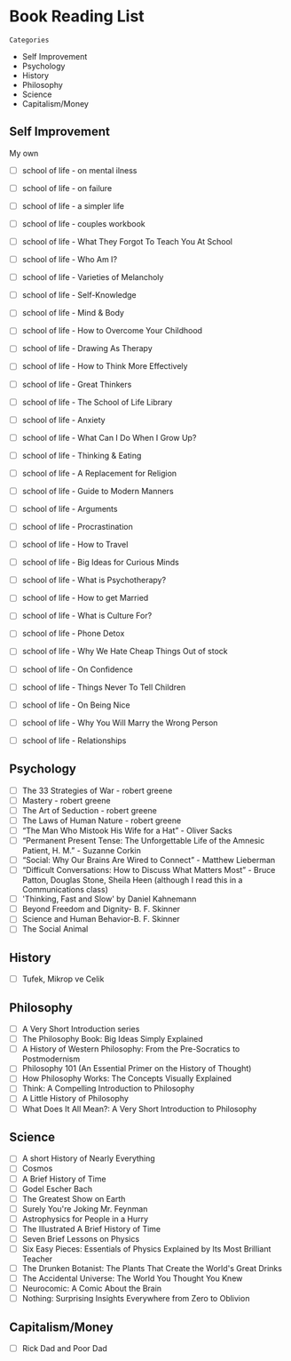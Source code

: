 # Book Reading List

`Categories`
- Self Improvement
- Psychology
- History
- Philosophy
- Science
- Capitalism/Money

## Self Improvement

My own
- [ ] school of life - on mental ilness
- [ ] school of life - on failure
- [ ] school of life - a simpler life
- [ ] school of life - couples workbook
- [ ] school of life - What They Forgot To Teach You At School
- [ ] school of life - Who Am I?
- [ ] school of life - Varieties of Melancholy
- [ ] school of life - Self-Knowledge
- [ ] school of life - Mind & Body
- [ ] school of life - How to Overcome Your Childhood
- [ ] school of life - Drawing As Therapy
- [ ] school of life - How to Think More Effectively
- [ ] school of life - Great Thinkers
- [ ] school of life - The School of Life Library
- [ ] school of life - Anxiety
- [ ] school of life - What Can I Do When I Grow Up?
- [ ] school of life - Thinking & Eating
- [ ] school of life - A Replacement for Religion
- [ ] school of life - Guide to Modern Manners
- [ ] school of life - Arguments
- [ ] school of life - Procrastination
- [ ] school of life - How to Travel
- [ ] school of life - Big Ideas for Curious Minds
- [ ] school of life - What is Psychotherapy?
- [ ] school of life - How to get Married
- [ ] school of life - What is Culture For?
- [ ] school of life - Phone Detox
- [ ] school of life - Why We Hate Cheap Things Out of stock
- [ ] school of life - On Confidence
- [ ] school of life - Things Never To Tell Children
- [ ] school of life - On Being Nice
- [ ] school of life - Why You Will Marry the Wrong Person
- [ ] school of life - Relationships


## Psychology

- [ ] The 33 Strategies of War - robert greene
- [ ] Mastery - robert greene
- [ ] The Art of Seduction - robert greene
- [ ] The Laws of Human Nature - robert greene
- [ ] “The Man Who Mistook His Wife for a Hat” - Oliver Sacks
- [ ] “Permanent Present Tense: The Unforgettable Life of the Amnesic Patient, H. M.” - Suzanne Corkin
- [ ] “Social: Why Our Brains Are Wired to Connect” - Matthew Lieberman
- [ ] “Difficult Conversations: How to Discuss What Matters Most” - Bruce Patton, Douglas Stone, Sheila Heen (although I read this in a Communications class)
- [ ] 'Thinking, Fast and Slow' by Daniel Kahnemann
- [ ] Beyond Freedom and Dignity- B. F. Skinner
- [ ] Science and Human Behavior-B. F. Skinner
- [ ] The Social Animal

## History
- [ ] Tufek, Mikrop ve Celik

## Philosophy

- [ ] A Very Short Introduction series
- [ ] The Philosophy Book: Big Ideas Simply Explained
- [ ] A History of Western Philosophy: From the Pre-Socratics to Postmodernism
- [ ] Philosophy 101 (An Essential Primer on the History of Thought)
- [ ] How Philosophy Works: The Concepts Visually Explained
- [ ] Think: A Compelling Introduction to Philosophy
- [ ] A Little History of Philosophy
- [ ] What Does It All Mean?: A Very Short Introduction to Philosophy

## Science

- [ ] A short History of Nearly Everything
- [ ] Cosmos
- [ ] A Brief History of Time
- [ ] Godel Escher Bach
- [ ] The Greatest Show on Earth
- [ ] Surely You're Joking Mr. Feynman
- [ ] Astrophysics for People in a Hurry
- [ ] The Illustrated A Brief History of Time
- [ ] Seven Brief Lessons on Physics
- [ ] Six Easy Pieces: Essentials of Physics Explained by Its Most Brilliant Teacher
- [ ] The Drunken Botanist: The Plants That Create the World's Great Drinks
- [ ] The Accidental Universe: The World You Thought You Knew
- [ ] Neurocomic: A Comic About the Brain
- [ ] Nothing: Surprising Insights Everywhere from Zero to Oblivion 

## Capitalism/Money

- [ ] Rick Dad and Poor Dad
